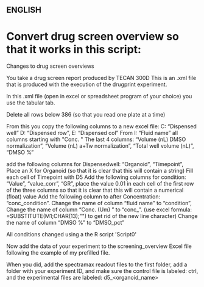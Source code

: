 ## ENGLISH
# Convert drug screen overview so that it works in this script:
Changes to drug screen overviews

You take a drug screen report produced by TECAN 300D This is an .xml file that is produced with the execution of the drugprint experiment.

In this .xml file (open in excel or spreadsheet program of your choice) you use the tabular tab.

Delete all rows below 386 (so that you read one plate at a time)

From this you copy the following columns to a new excel file: C: “Dispensed well” D: “Dispensed row”, E: “Dispensed col” From I: “Fluid name” all columns starting with "Conc. " The last 4 columns: “Volume (nL) DMSO normalization”, “Volume (nL) a+Tw normalization”, “Total well volume (nL)”, “DMSO \%”

add the following columns for Dispensedwell: “Organoid”, “Timepoint”,
Place an X for Organoid (so that it is clear that this will contain a string)
Fill each cell of Timepoint with D5
Add the following columns for condition: “Value”, “value_corr”, “GR”,
place the value 0.01 in each cell of the first row of the three columns so that it is clear that this will contain a numerical (float) value
Add the following column to after Concentration: “conc_condition”.
Change the name of column “fluid name” to “condition”,
Change the name of column “Conc. (Um) <drug>” to “conc_<drug>”. 
(use excel formula: =SUBSTITUTE(M1;CHAR(13);"") to get rid of the new line character)
Change the name of column “DMSO \%” to “DMSO_pct”

All conditions changed using a the R script 'Script0'

Now add the data of your experiment to the screening_overview Excel file following the example of my prefilled file. 

When you did, add the spectramax readout files to the first folder, add a folder with your experiment ID, and make sure the control file is labeled: ctrl, and the 
experimental files are labeled: d5_<organoid_name>